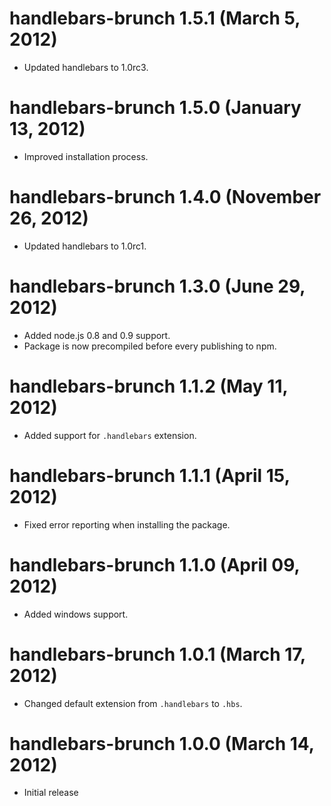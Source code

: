 # handlebars-brunch 1.5.1 (March 5, 2012)
* Updated handlebars to 1.0rc3.

# handlebars-brunch 1.5.0 (January 13, 2012)
* Improved installation process.

# handlebars-brunch 1.4.0 (November 26, 2012)
* Updated handlebars to 1.0rc1.

# handlebars-brunch 1.3.0 (June 29, 2012)
* Added node.js 0.8 and 0.9 support.
* Package is now precompiled before every publishing to npm.

# handlebars-brunch 1.1.2 (May 11, 2012)
* Added support for `.handlebars` extension.

# handlebars-brunch 1.1.1 (April 15, 2012)
* Fixed error reporting when installing the package.

# handlebars-brunch 1.1.0 (April 09, 2012)
* Added windows support.

# handlebars-brunch 1.0.1 (March 17, 2012)
* Changed default extension from `.handlebars` to `.hbs`.

# handlebars-brunch 1.0.0 (March 14, 2012)
* Initial release
